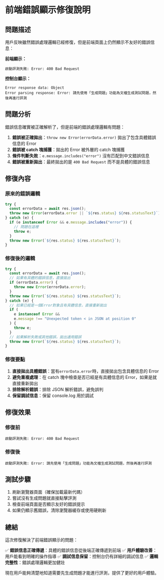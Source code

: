 # 前端錯誤顯示修復說明

## 問題描述

用戶反映雖然錯誤處理邏輯已經修復，但是前端頁面上仍然顯示不友好的錯誤信息：

**前端顯示：**

```
啟動評測失敗: Error: 400 Bad Request
```

**控制台顯示：**

```
Error response data: Object
Error parsing response: Error: 請先使用「生成問題」功能為文檔生成測試問題，然後再進行評測
```

## 問題分析

錯誤信息確實被正確解析了，但是前端的錯誤處理邏輯有問題：

1. **錯誤被正確拋出**：`throw new Error(errorData.error)` 拋出了包含具體錯誤信息的 Error
2. **錯誤被 catch 塊捕獲**：拋出的 Error 被外層的 catch 塊捕獲
3. **條件判斷失敗**：`e.message.includes("error")` 沒有匹配到中文錯誤信息
4. **錯誤被重新拋出**：最終拋出的是 `400 Bad Request` 而不是具體的錯誤信息

## 修復內容

### 原來的錯誤邏輯

```typescript
try {
  const errorData = await res.json();
  throw new Error(errorData.error || `${res.status} ${res.statusText}`);
} catch (e) {
  if (e instanceof Error && e.message.includes("error")) {
    // 問題在這裡
    throw e;
  }
  throw new Error(`${res.status} ${res.statusText}`);
}
```

### 修復後的邏輯

```typescript
try {
  const errorData = await res.json();
  // 如果有具體的錯誤信息，直接拋出
  if (errorData.error) {
    throw new Error(errorData.error);
  }
  throw new Error(`${res.status} ${res.statusText}`);
} catch (e) {
  // 如果已經是一個Error對象且有具體信息，直接重新拋出
  if (
    e instanceof Error &&
    e.message !== "Unexpected token < in JSON at position 0"
  ) {
    throw e;
  }
  // 如果解析失敗或其他錯誤，拋出通用錯誤
  throw new Error(`${res.status} ${res.statusText}`);
}
```

### 修復要點

1. **直接拋出具體錯誤**：當有`errorData.error`時，直接拋出包含具體信息的 Error
2. **避免重複處理**：在 catch 塊中檢查是否已經是有具體信息的 Error，如果是就直接重新拋出
3. **排除解析錯誤**：排除 JSON 解析錯誤，避免誤判
4. **保留調試信息**：保留 console.log 用於調試

## 修復效果

### 修復前

```
啟動評測失敗: Error: 400 Bad Request
```

### 修復後

```
啟動評測失敗: Error: 請先使用「生成問題」功能為文檔生成測試問題，然後再進行評測
```

## 測試步驟

1. 刷新瀏覽器頁面（確保加載最新代碼）
2. 嘗試沒有生成問題就直接點擊評測
3. 檢查前端頁面是否顯示友好的錯誤提示
4. 如果仍顯示舊錯誤，清除瀏覽器緩存或使用硬刷新

## 總結

這次修復解決了前端錯誤顯示的問題：

✅ **錯誤信息正確傳遞**：具體的錯誤信息從後端正確傳遞到前端
✅ **用戶體驗改善**：用戶能看到明確的操作指導
✅ **調試信息保留**：控制台仍有詳細的調試信息
✅ **邏輯完整性**：錯誤處理邏輯更加健壯

現在用戶能夠清楚地知道需要先生成問題才能進行評測，提供了更好的用戶體驗。
